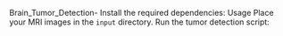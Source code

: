  Brain_Tumor_Detection-
 Install the required dependencies:
 Usage
 Place your MRI images in the `input` directory.
 Run the tumor detection script:
